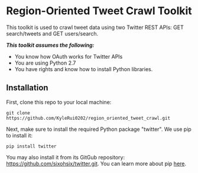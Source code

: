 Region-Oriented Tweet Crawl Toolkit
=========
This toolkit is used to crawl tweet data using two Twitter REST APIs: GET search/tweets and GET users/search.

**_This toolkit assumes the following:_**

* You know how OAuth works for Twitter APIs
* You are using Python 2.7
* You have rights and know how to install Python libraries.

## Installation

First, clone this repo to your local machine:

```
git clone https://github.com/KyleRui0202/region_oriented_tweet_crawl.git
```

Next, make sure to install the required Python package "twitter". We use pip to install it:

```
pip install twitter
```

You may also install it from its GitGub repository: https://github.com/sixohsix/twitter.git. You can learn more about pip [here](https://pypi.python.org/pypi/pip).
